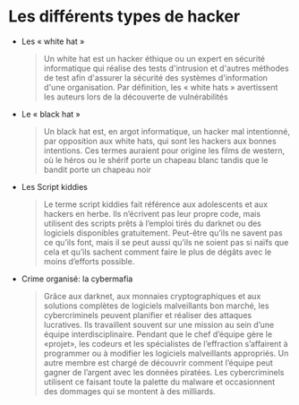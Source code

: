 # Les différents types de hacker

* Les « white hat »
    >Un white hat est un hacker éthique ou un expert en sécurité informatique qui réalise des tests d'intrusion et d'autres méthodes de test afin d'assurer la sécurité des systèmes d'information d'une organisation. Par définition, les « white hats » avertissent les auteurs lors de la découverte de vulnérabilités

* Le « black hat »
    >Un black hat est, en argot informatique, un hacker mal intentionné, par opposition aux white hats, qui sont les hackers aux bonnes intentions. Ces termes auraient pour origine les films de western, où le héros ou le shérif porte un chapeau blanc tandis que le bandit porte un chapeau noir

* Les Script kiddies
    >Le terme script kiddies fait référence aux adolescents et aux hackers en herbe. Ils n’écrivent pas leur propre code, mais utilisent des scripts prêts à l’emploi tirés du darknet ou des logiciels disponibles gratuitement. Peut-être qu’ils ne savent pas ce qu’ils font, mais il se peut aussi qu’ils ne soient pas si naïfs que cela et qu’ils sachent comment faire le plus de dégâts avec le moins d’efforts possible.

* Crime organisé: la cybermafia
    >Grâce aux darknet, aux monnaies cryptographiques et aux solutions complètes de logiciels malveillants bon marché, les cybercriminels peuvent planifier et réaliser des attaques lucratives. Ils travaillent souvent sur une mission au sein d’une équipe interdisciplinaire. Pendant que le chef d’équipe gère le «projet», les codeurs et les spécialistes de l’effraction s’affairent à programmer ou à modifier les logiciels malveillants appropriés. Un autre membre est chargé de découvrir comment l’équipe peut gagner de l’argent avec les données piratées. Les cybercriminels utilisent ce faisant toute la palette du malware et occasionnent des dommages qui se montent à des milliards.
